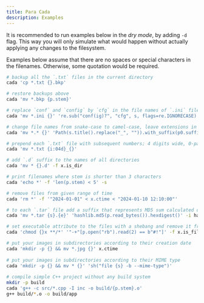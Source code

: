 ```yaml
---
title: Para Cada
description: Examples
---
```


It is recommended to run examples below in the *dry mode*, by adding `-d` flag. This way you will only simulate what would happen without actually applying any changes to the filesystem.

Examples below assume that there are no spaces or special characters in the filenames. Otherwise, some quotation would be required.

```sh
# backup all the `.txt` files in the current directory
cada 'cp *.txt {}.bkp'

# restore backups above
cada 'mv *.bkp {p.stem}'

# replace `conf` and `config` by `cfg` in the file names of `.ini` files; be case insensitive
cada 'mv *.ini {}' 're.sub("conf(ig)?", "cfg", s, flags=re.IGNORECASE)'

# change file names from snake-case to camel-case, leave extensions in lower case
cada 'mv *.* {}' 'Path(s.title().replace("_", "")).with_suffix(p0.suffix.lower())'

# prepend each `.txt` file with subsequent numbers; 4 digits wide, 0-padded
cada 'mv *.txt {i:04d}_{}'

# add `.d` suffix to the names of all directories
cada 'mv * {}.d' -f x.is_dir

# print filenames where stem is shorter than 3 characters
cada 'echo *' -f 'len(p.stem) < 5' -s

# remove files from given range of time
cada 'rm *' -f '"2024-01-01" < x.ctime < "2024-01-10 12:10:00"'

# to each `.tar` file add a suffix that represents MD5 sum calculated over the file content
cada 'mv *.tar {s}.{e}' 'hashlib.md5(p.read_bytes()).hexdigest()' -i hashlib

# set executable attribute to the files with a shebang and remove it from remaining files
cada 'chmod {}x **/*' '"-+"[p.open("rb").read(2) == b"#!"]' -f x.is_file

# put your images in subdirectories according to their creation date
cada 'mkdir -p {} && mv *.jpg {}' x.ctime
    
# put your images in subdirectories according to their MIME type
cada 'mkdir -p {} && mv * {}' 'sh("file {s} -b --mime-type")'
    
# compile simple C++ project without any build system
mkdir -p build
cada 'g++ -c src/*.cpp -I inc -o build/{p.stem}.o'
g++ build/*.o -o build/app
```
